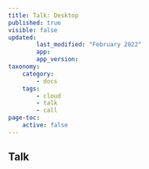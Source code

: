 ```yaml
---
title: Talk: Desktop
published: true
visible: false
updated:
        last_modified: "February 2022"
        app:
        app_version:
taxonomy:
    category:
        - docs
    tags:
        - cloud
        - talk
        - call
page-toc:
    active: false
---
```


## Talk
